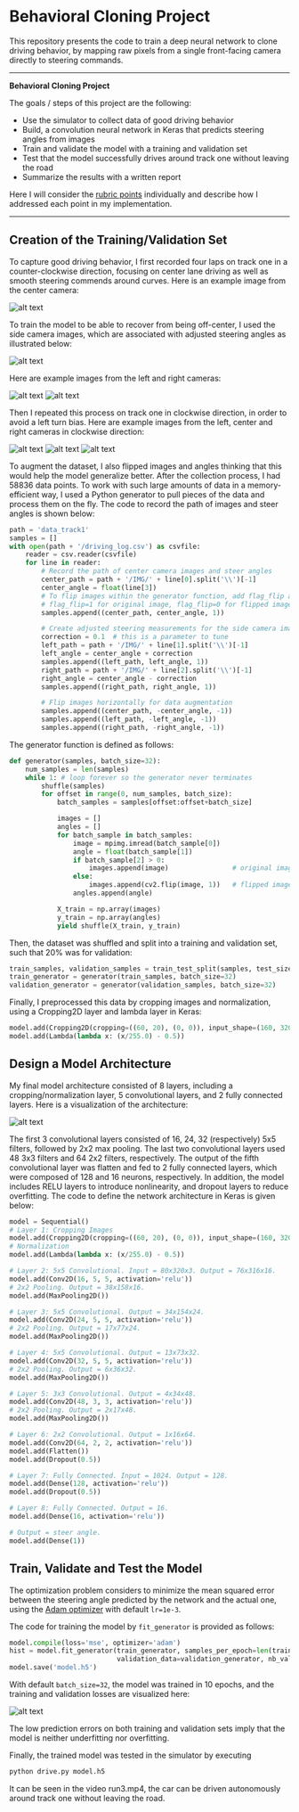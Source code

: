 # Behavioral Cloning Project

This repository presents the code to train a deep neural network to clone driving behavior, by mapping raw pixels from a single front-facing camera directly to steering commands.

---

**Behavioral Cloning Project**

The goals / steps of this project are the following:
* Use the simulator to collect data of good driving behavior
* Build, a convolution neural network in Keras that predicts steering angles from images
* Train and validate the model with a training and validation set
* Test that the model successfully drives around track one without leaving the road
* Summarize the results with a written report

Here I will consider the [rubric points](https://review.udacity.com/#!/rubrics/432/view) individually and describe how I addressed each point in my implementation. 

[//]: # (Image References)

[image1]: ./images/center.jpg "Center Image"
[image2]: ./images/side_cameras.png "Multiple Cameras"
[image3]: ./images/left.jpg "Left Image"
[image4]: ./images/right.jpg "Right Image"
[image5]: ./images/left_cw.jpg "Left Image Clockwise"
[image6]: ./images/center_cw.jpg "Center Image Clockwise"
[image7]: ./images/right_cw.jpg "Right Image Clockwise"
[image8]: ./images/architecture.png "CNN Architecture"
[image9]: ./images/loss.png "Visualization of Loss"

---

## Creation of the Training/Validation Set

To capture good driving behavior, I first recorded four laps on track one in a counter-clockwise direction, focusing on center lane driving as well as smooth steering commends around curves. Here is an example image from the center camera:

![alt text][image1]

To train the model to be able to recover from being off-center, I used the side camera images, which are associated with adjusted steering angles as illustrated below:

![alt text][image2]

Here are example images from the left and right cameras:

![alt text][image3]
![alt text][image4]

Then I repeated this process on track one in clockwise direction, in order to avoid a left turn bias. Here are example images from the left, center and right cameras in clockwise direction:

![alt text][image5]
![alt text][image6]
![alt text][image7]

To augment the dataset, I also flipped images and angles thinking that this would help the model generalize better. After the collection process, I had 58836 data points. To work with such large amounts of data in a memory-efficient way, I used a Python generator to pull pieces of the data and process them on the fly. The code to record the path of images and steer angles is shown below:

```python
path = 'data_track1'
samples = []
with open(path + '/driving_log.csv') as csvfile:
    reader = csv.reader(csvfile)
    for line in reader:
        # Record the path of center camera images and steer angles
        center_path = path + '/IMG/' + line[0].split('\\')[-1]
        center_angle = float(line[3])
        # To flip images within the generator function, add flag_flip as the third entry
        # flag_flip=1 for original image, flag_flip=0 for flipped image
        samples.append((center_path, center_angle, 1))

        # Create adjusted steering measurements for the side camera images
        correction = 0.1  # this is a parameter to tune
        left_path = path + '/IMG/' + line[1].split('\\')[-1]
        left_angle = center_angle + correction
        samples.append((left_path, left_angle, 1))
        right_path = path + '/IMG/' + line[2].split('\\')[-1]
        right_angle = center_angle - correction
        samples.append((right_path, right_angle, 1))

        # Flip images horizontally for data augmentation
        samples.append((center_path, -center_angle, -1))
        samples.append((left_path, -left_angle, -1))
        samples.append((right_path, -right_angle, -1))
```

The generator function is defined as follows:

```python
def generator(samples, batch_size=32):
    num_samples = len(samples)
    while 1: # loop forever so the generator never terminates
        shuffle(samples)
        for offset in range(0, num_samples, batch_size):
            batch_samples = samples[offset:offset+batch_size]

            images = []
            angles = []
            for batch_sample in batch_samples:
                image = mpimg.imread(batch_sample[0])
                angle = float(batch_sample[1])
                if batch_sample[2] > 0:
                    images.append(image)                # original image
                else:
                    images.append(cv2.flip(image, 1))   # flipped image
                angles.append(angle)

            X_train = np.array(images)
            y_train = np.array(angles)
            yield shuffle(X_train, y_train)
```

Then, the dataset was shuffled and split into a training and validation set, such that 20% was for validation:

```python
train_samples, validation_samples = train_test_split(samples, test_size=0.2)
train_generator = generator(train_samples, batch_size=32)
validation_generator = generator(validation_samples, batch_size=32)
```

Finally, I preprocessed this data by cropping images and normalization, using a Cropping2D layer and lambda layer in Keras:

```python
model.add(Cropping2D(cropping=((60, 20), (0, 0)), input_shape=(160, 320, 3)))
model.add(Lambda(lambda x: (x/255.0) - 0.5))
```

## Design a Model Architecture

My final model architecture consisted of 8 layers, including a cropping/normalization layer, 5 convolutional layers, and 2 fully connected layers. Here is a visualization of the architecture:

![alt text][image8]

The first 3 convolutional layers consisted of 16, 24, 32 (respectively) 5x5 filters, followed by 2x2 max pooling. The last two convolutional layers used 48 3x3 filters and 64 2x2 filters, respectively. The output of the fifth convolutional layer was flatten and fed to 2 fully connected layers, which were composed of 128 and 16 neurons, respectively. In addition, the model includes RELU layers to introduce nonlinearity, and dropout layers to reduce overfitting. The code to define the network architecture in Keras is given below:

```python
model = Sequential()
# Layer 1: Cropping Images
model.add(Cropping2D(cropping=((60, 20), (0, 0)), input_shape=(160, 320, 3)))
# Normalization
model.add(Lambda(lambda x: (x/255.0) - 0.5))

# Layer 2: 5x5 Convolutional. Input = 80x320x3. Output = 76x316x16.
model.add(Conv2D(16, 5, 5, activation='relu'))
# 2x2 Pooling. Output = 38x158x16.
model.add(MaxPooling2D())

# Layer 3: 5x5 Convolutional. Output = 34x154x24.
model.add(Conv2D(24, 5, 5, activation='relu'))
# 2x2 Pooling. Output = 17x77x24.
model.add(MaxPooling2D())

# Layer 4: 5x5 Convolutional. Output = 13x73x32.
model.add(Conv2D(32, 5, 5, activation='relu'))
# 2x2 Pooling. Output = 6x36x32.
model.add(MaxPooling2D())

# Layer 5: 3x3 Convolutional. Output = 4x34x48.
model.add(Conv2D(48, 3, 3, activation='relu'))
# 2x2 Pooling. Output = 2x17x48.
model.add(MaxPooling2D())

# Layer 6: 2x2 Convolutional. Output = 1x16x64.
model.add(Conv2D(64, 2, 2, activation='relu'))
model.add(Flatten())
model.add(Dropout(0.5))

# Layer 7: Fully Connected. Input = 1024. Output = 128.
model.add(Dense(128, activation='relu'))
model.add(Dropout(0.5))

# Layer 8: Fully Connected. Output = 16.
model.add(Dense(16, activation='relu'))

# Output = steer angle.
model.add(Dense(1))
```

## Train, Validate and Test the Model

The optimization problem considers to minimize the mean squared error between the steering angle predicted by the network and the actual one, using the [Adam optimizer](https://www.tensorflow.org/versions/r1.2/api_docs/python/tf/train/AdamOptimizer) with default `lr=1e-3`. 

The code for training the model by `fit_generator` is provided as follows:
```python
model.compile(loss='mse', optimizer='adam')
hist = model.fit_generator(train_generator, samples_per_epoch=len(train_samples), nb_epoch=10,
                           validation_data=validation_generator, nb_val_samples=len(validation_samples))
model.save('model.h5')
```

With default `batch_size=32`, the model was trained in 10 epochs, and the training and validation losses are visualized here:

![alt text][image9]

The low prediction errors on both training and validation sets imply that the model is neither underfitting nor overfitting.

Finally, the trained model was tested in the simulator by executing
```python
python drive.py model.h5
```
It can be seen in the video run3.mp4, the car can be driven autonomously around track one without leaving the road.
